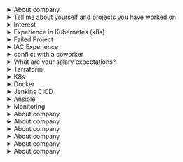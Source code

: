 <details><summary>About company</summary>

Genentech, Inc. is an American biotechnology corporation with headquartered in South San Francisco, California, founded in 1976. It's  regarded as the world's first biotechnology company. It's now a member of the Roche Group. Genentech is dedicated to pursuing science to discover and develop medicines for people with serious and life-threatening diseases. 

</details>


<details><summary>Tell me about yourself and projects you have worked on</summary>

Thank you for the opportunity to share about myself and my projects. I am a dedicated DevOps 
engineer with a passion for streamlining software development processes and optimizing infrastructure. 
Throughout my career, I have been involved in various projects where I've contributed to the 
successful deployment and maintenance of complex systems.

In my previous role at Company XYZ, I was responsible for implementing and managing CI/CD 
pipelines using tools such as Jenkins and GitLab. I collaborated closely with development 
teams to automate build, test, and deployment processes, resulting in faster release cycles 
and improved software quality.

One significant project I worked on was the migration of a monolithic application
 to a microservices architecture. I led the effort to containerize the application using 
Docker and orchestrated the deployment using Kubernetes. By breaking down the application 
into microservices, we achieved greater scalability, resilience, and deployment flexibility.

I also have experience with infrastructure provisioning and configuration management. 
At Company ABC, I implemented infrastructure-as-code practices using tools like 
Terraform and Ansible. I designed and maintained cloud environments on AWS, 
ensuring high availability and efficient resource utilization.

Furthermore, I have a strong focus on monitoring and observability. 
I implemented centralized logging and metrics collection using ELK Stack and Prometheus, 
enabling proactive issue detection and troubleshooting.

Apart from technical expertise, I am an advocate for collaboration and continuous learning. 
I enjoy working in cross-functional teams, fostering effective communication and knowledge sharing.

In summary, my experience encompasses CI/CD pipeline automation, microservices architecture, 
infrastructure-as-code, cloud platforms, and monitoring. I'm passionate about utilizing DevOps 
principles to improve software delivery, increase efficiency, and enhance overall system performance."


</details>


<details><summary>Interest</summary>

I am genuinely excited about the prospect of working at Genentech as a Software Development Engineer. 
The company's rich history in biotechnology, combined with its commitment to innovation 
and patient-centric solutions, deeply resonates with my values. 
I am eager to contribute my skills to projects that have a meaningful impact on 
healthcare outcomes. 
The collaborative and inclusive work culture at Genentech aligns with my belief in the 
power of interdisciplinary collaboration, and I am particularly drawn to the opportunities 
for continuous learning and career development that the company offers. 
Overall, I see Genentech as not just a workplace but a place where I can make a real 
difference and continue to grow professionally.
</details>

<details><summary>Experience in Kubernetes (k8s) </summary>

I bring a wealth of knowledge in orchestrating containerized applications with Kubernetes. I have hands-on experience deploying, managing, and scaling applications in Kubernetes clusters. I've successfully utilized Kubernetes to create resilient and scalable microservices architectures, facilitating improved resource utilization and application availability.

My proficiency extends to configuring and maintaining Kubernetes clusters, implementing best practices for container orchestration, and ensuring optimal performance and resource utilization. I am well-versed in managing deployments, services, and ingress resources, as well as implementing strategies for rolling updates and canary releases.

Moreover, I have a strong background in automating Kubernetes deployments and management tasks using tools like Helm. This includes creating reusable charts and templates to simplify the deployment of complex applications and services. My goal is always to optimize the development and deployment processes, making them more efficient, reliable, and scalable.

In summary, my experience with Kubernetes goes beyond basic deployment knowledge. I've actively contributed to creating and maintaining production-ready Kubernetes environments, ensuring the seamless orchestration of containerized applications in a scalable and efficient manner.
</details>

<details><summary>Failed Project</summary>

# Project Title: Kubernetes Migration and Continuous Deployment

## Description:
The objective of the project was to migrate a monolithic application to a microservices architecture orchestrated with Kubernetes. The team aimed to implement continuous deployment practices to enhance agility and scalability. Unfortunately, the project faced several challenges, leading to its failure.

## Challenges and Issues:

### Inadequate Training and Skill Gaps:
- The team lacked sufficient training in Kubernetes and the related DevOps practices. Skill gaps became apparent during the implementation phase, slowing down progress and leading to misconfigurations.

### Complex Legacy Codebase:
- The monolithic application had a highly complex and tightly coupled codebase. Breaking it down into microservices proved to be more challenging than anticipated, resulting in integration issues and performance bottlenecks.

### Insufficient Testing Strategy:
- The testing strategy was not comprehensive enough to handle the intricacies of a microservices architecture. This resulted in numerous issues being discovered only during the later stages of deployment, causing delays and disruptions.

### Communication Breakdown:
- Communication breakdowns occurred between development and operations teams. Misalignments in priorities and lack of clear communication channels led to a lack of coordination, further impeding the progress of the project.

### Inadequate Monitoring and Logging:
- The team did not implement robust monitoring and logging practices. As a result, identifying and troubleshooting issues in the Kubernetes environment was challenging, leading to prolonged downtime and user dissatisfaction.

### Resistance to Change:
- There was resistance from some team members and stakeholders to the shift towards microservices and Kubernetes. This resistance resulted in delays, as efforts were spent on addressing concerns rather than focusing on the implementation.

## Lessons Learned:

### Invest in Comprehensive Training:
- Ensure that the team receives adequate training in Kubernetes and associated tools before embarking on a migration project.

### Address Legacy Code Challenges Early:
- Prioritize the refactoring of the legacy codebase to better align with microservices architecture before initiating the migration.

### Enhance Testing Practices:
- Develop a robust testing strategy that covers both unit testing and end-to-end testing for the microservices and their interactions.

### Improve Communication Channels:
- Establish clear communication channels between development and operations teams to foster collaboration and alignment.

### Implement Effective Monitoring:
- Invest in monitoring and logging solutions to detect issues early and streamline troubleshooting processes.

### Facilitate Change Management:
- Address resistance to change through effective change management strategies, ensuring all stakeholders are aligned with the project goals.


</details>

<details><summary>IAC Experience</summary>

Yes, I have written infrastructure-as-code (IaC) using tools like Terraform and CloudFormation to provision resources on the AWS cloud. I am familiar with creating infrastructure templates, defining resource configurations, and managing the provisioning process through code. I have experience in designing and implementing AWS infrastructure using these tools to achieve automation, scalability, and maintainability in the cloud environment."

</details>

<details><summary>conflict with a coworker</summary>

Certainly! Here's an example response to the question:

```markdown
# Example: Resolving Conflict with a Coworker

## Situation:
During a critical phase of our project, I and a coworker had a disagreement regarding the prioritization of tasks.
 The conflict arose when we were deciding whether to focus on optimizing existing code for performance or implementing 
new features to meet a tight deadline.

## Conflict Points:
- My perspective was to optimize the existing codebase to ensure long-term stability and maintainability.
- My coworker, on the other hand, believed that pushing new features was crucial to meet immediate project deadlines.

## Resolution Steps:

### 1. **Open Communication:**
   - I initiated an open and honest conversation with my coworker to understand their viewpoint better. 
We discussed the underlying reasons for our preferences and the potential impact on the project.

### 2. **Identify Common Goals:**
   - We identified our shared goal of project success and acknowledged that both optimizing the codebase 
and implementing new features were essential components of achieving that success.

### 3. **Compromise:**
   - We reached a compromise by agreeing to create a phased approach. We decided to dedicate a short 
period to optimizing the critical sections of the code while still making progress on the new features.

### 4. **Regular Check-Ins:**
   - We implemented regular check-ins to assess the impact of our decisions. This allowed us to make 
data-driven adjustments to our strategy based on real-time feedback and project priorities.

### 5. **Team Involvement:**
   - We involved other team members in the decision-making process to gather additional perspectives. 
This helped in building a more inclusive and collaborative approach to problem-solving.

### 6. **Document Agreements:**
   - To prevent future misunderstandings, we documented our agreements and shared them with the team.
 This document served as a reference point and helped maintain alignment as the project progressed.

## Outcome:
The conflict resolution process strengthened our working relationship. By finding common ground and 
implementing a balanced approach, we successfully optimized the codebase without compromising the 
delivery of new features. The experience taught us the importance of effective communication, compromise, 
and involving the team in decision-making.
```

In this example, the emphasis is on the steps taken to resolve the conflict, fostering collaboration,
 and achieving a mutually beneficial outcome.

</details>

<details><summary>What are your salary expectations?</summary>


Based on my research and understanding of the position's responsibilities and market standards, I am seeking a salary range of $130000 - $180000. However, I am open to discussing this further and considering the overall benefits package and opportunities for growth within the company. I believe in fair compensation that aligns with the value I can bring to the organization.

</details>


<details><summary>Terraform</summary> 

### Introduction:
In my previous role, I had the opportunity to extensively use Terraform to manage and provision infrastructure.

### Projects:

Example: "One notable project involved setting up an AWS infrastructure, where I used Terraform to define and deploy resources such as VPCs, EC2 instances, and RDS databases."

### Collaboration and Workflow:

Collaborating closely with the development and operations teams, we established a version-controlled Terraform workflow using Git, ensuring seamless collaboration, version tracking, and code reviews through pull requests on platforms like GitHub.

### Problem Solving:

Encountering challenges in scaling our infrastructure, I implemented modules and variables in Terraform to create reusable and scalable configurations. This not only streamlined our deployment process but also facilitated easy updates and maintenance.

### Infrastructure as Code (IaC) Principles:

I strongly believe in Infrastructure as Code principles, and Terraform became an integral part of our IaC strategy. This allowed us to version our infrastructure, maintain consistency across environments, and rapidly adapt to changing requirements.

### Continuous Learning:

I regularly stay informed about new features and best practices within the Terraform community, ensuring that our infrastructure provisioning aligns with industry standards and takes advantage of the latest advancements.

</details>

<details><summary>K8s</summary> 

### Introduction:

Throughout my role as a DevOps Engineer, I actively utilized Kubernetes to orchestrate containerized applications, streamline deployment processes, and enhance scalability."

### Projects:

One notable project involved transitioning our monolithic application to a microservices architecture. I spearheaded the adoption of Kubernetes to efficiently manage containerized workloads, ensuring improved scalability and resource utilization."

### Collaboration and Workflow:

I have Collaborated closely with development and operations teams, to established a containerized application workflow using Kubernetes. This included defining deployment configurations, managing pods, and implementing rolling updates for seamless application releases."

### Problem Solving:

In addressing some issues in ks8, like scaling challenges, I implemented horizontal pod autoscaling in Kubernetes, ensuring our applications could dynamically adapt to varying workloads. This not only improved performance but also optimized resource utilization.

### Infrastructure as Code (IaC) Integration:

Adhering to Infrastructure as Code principles, I have integrated Kubernetes manifests into our version control system. This allowed us to maintain a declarative configuration, ensuring consistency across environments and facilitating reproducibility and I have also integrated kubernetes in the CICD pipeline.

### Continuous Learning:

I actively stay informed about Kubernetes advancements, attending conferences and engaging with the Kubernetes community. 

</details>

<details><summary>Docker</summary> 

### Introduction:

### In my capacity as a Devops engineer, I have extensively employed Docker to containerize applications, simplify deployment, and enhance the portability of software across various environments.

### Projects:

One noteworthy project involved modernizing our deployment process. Where I championed the adoption of Docker containers to encapsulate our applications, it's libraries and dependencies, facilitating consistent deployment across development, testing, and production environments.

### Collaboration and Workflow:

I have collaborated with both development and operations teams, to implement a containerized development workflow using Docker. This included defining Dockerfiles, managing images, and utilizing Docker Compose for multi-container applications."

### Problem Solving:

In addressing compatibility challenges between development and production environments, I utilized Docker to create isolated containers, ensuring consistent runtime environments and minimizing the 'it works on my machine' problem to improved on deployment reliability.

### Infrastructure as Code (IaC) Integration:

Aligning with Infrastructure as Code principles, I integrated Docker configurations into our version control system. This allowed us to maintain versioned Dockerfiles and docker-compose.yaml files, ensuring transparency and reproducibility in our containerized application stack."

### Continuous Learning:

I stay actively engaged with the Docker community, exploring new features and best practices. This commitment ensures our containerization strategies leverage the latest advancements and align with industry standards."

</details>

<details><summary>Jenkins CICD</summary> 

### Introduction:

### In my role as a DE, I played a crucial role in optimizing our continuous integration and delivery processes, utilizing Jenkins as a key automation tool."

### Projects:

A significant project involved the implementation of a robust CI/CD pipeline. I spearheaded the configuration of Jenkins jobs to automate builds, tests, and deployments, resulting in a streamlined and efficient software delivery lifecycle.

### Collaboration and Workflow:

Collaborating closely with development and QA teams, we established a collaborative Jenkins pipeline that integrated seamlessly with version control systems. This allowed us to automate code builds, run tests, and deploy artifacts, fostering a culture of continuous integration."

### Problem Solving:

In addressing deployment challenges, I configured Jenkins to orchestrate the deployment process, allowing for consistent and automated releases. This significantly reduced manual errors and improved the overall reliability of our deployment pipeline."

### Infrastructure as Code (IaC) Integration:

Adhering to Infrastructure as Code principles, I integrated Jenkins pipeline configurations into our version control system. This facilitated version tracking, collaboration, and ensured that our CI/CD process was treated as code."

### Continuous Learning:

I actively engage with the Jenkins community, exploring new plugins and best practices. This commitment ensures that our CI/CD pipelines leverage the latest features and adhere to industry standards.

</details>

<details><summary>Ansible</summary> 

### Introduction:

In my capacity as a [Your Previous Role], I played a pivotal role in automating infrastructure management and configuration tasks using Ansible, contributing to increased efficiency and scalability."

### Projects:

A significant project involved implementing configuration management for our server infrastructure. I utilized Ansible playbooks to automate the provisioning, configuration, and maintenance of servers, ensuring consistency and reducing manual errors.

### Collaboration and Workflow:

Collaborating closely with operations and development teams, I integrated Ansible into our continuous integration pipeline. This involved creating Ansible roles for application deployment, ensuring seamless collaboration and continuous delivery."

### Problem Solving:

In addressing configuration drift across servers, I implemented Ansible playbooks to enforce consistent configurations. This not only mitigated discrepancies but also provided a reliable mechanism for scaling our infrastructure.

### Infrastructure as Code (IaC) Integration:

Aligning with Infrastructure as Code principles, I integrated Ansible playbooks into our version control system. This allowed us to treat infrastructure configurations as code, facilitating version tracking, collaboration, and ensuring reproducibility."

### Continuous Learning:

I stay actively engaged with the Ansible community, exploring new modules and best practices. This commitment ensures that our automation processes leverage the latest features and adhere to industry standards.

</details>

<details><summary>Monitoring</summary> 

### Introduction:

In my role as a [Your Previous Role], I actively contributed to establishing robust monitoring solutions, ensuring real-time visibility into system health and performance metrics."

### Projects:

A key project involved implementing a comprehensive monitoring system for our infrastructure. I employed tools like Prometheus and Grafana to collect, visualize, and alert on crucial performance metrics, enhancing our ability to proactively address issues.

### Collaboration and Workflow:

Collaborating closely with both operations and development teams, I integrated monitoring solutions into our continuous integration pipeline. This involved setting up alerts for key application and infrastructure metrics, facilitating rapid issue identification and resolution."

### Problem Solving:

In addressing intermittent performance issues, I fine-tuned monitoring thresholds and implemented anomaly detection. This proactive approach not only minimized downtime but also allowed us to identify potential issues before they escalated."

### Infrastructure as Code (IaC) Integration:

Embracing Infrastructure as Code principles, I integrated monitoring configurations into our version control system. This enabled us to version our monitoring setups, ensuring consistency across environments and allowing for easy replication."

### Continuous Learning:

I stay actively engaged with the monitoring community, exploring new tools and best practices. This commitment ensures that our monitoring strategies leverage the latest advancements and align with industry standards."

</details>

<details><summary>About company</summary>

</details>

<details><summary>About company</summary>

</details>

<details><summary>About company</summary>

</details>

<details><summary>About company</summary>

</details>

<details><summary>About company</summary>

</details>

<details><summary>About company</summary>

</details>
